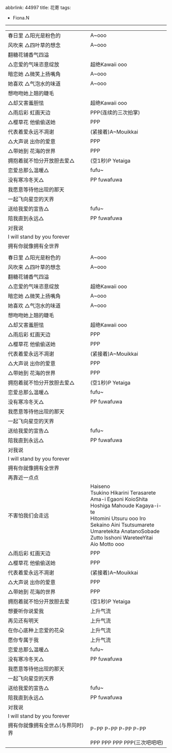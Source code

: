 abbrlink: 44997
title: 花寄
tags:
  - Fiona.N
---
|      |      |
|--|--|
|春日里 △阳光是粉色的|A~ooo|
|风吹来 △四叶草的想念|A~ooo|
|翻糖花铺香气四溢|      |
|△恋爱的气味恣意绽放|超绝Kawaii ooo|
|暗恋她 △微笑上扬嘴角|A~ooo|
|她喜欢 △气泡水的味道|A~ooo|
|想吻吻她上翘的睫毛|      |
|△却又害羞胆怯|超绝Kawaii ooo|
|△雨后彩 虹画天边|PPP(连续的三次拍掌)|
|△樱草花 他偷偷送她|PPP|
|代表着爱永远不凋谢|(紧接着)A~Mouikkai|
|△大声说 出你的爱意|PPP|
|△带她到 花海的世界|PPP|
|拥抱着就不怕分开放胆去爱△|(空1秒)P Yetaiga|
|恋爱总那么温暖△|fufu~|
|没有寒冷冬天△|PP fuwafuwa|
|我愿意等待他出现的那天|      |
|一起飞向星空的天界|      |
|送给我爱的宣告△|fufu~|
|陪我直到永远△|PP fuwafuwa|
|对我说|      |
|I will stand by you forever|      |
|拥有你就像拥有全世界|      |
|      |      |
|春日里 △阳光是粉色的|A~ooo|
|风吹来 △四叶草的想念|A~ooo|
|翻糖花铺香气四溢|      |
|△恋爱的气味恣意绽放|超绝Kawaii ooo|
|暗恋她 △微笑上扬嘴角|A~ooo|
|她喜欢 △气泡水的味道|A~ooo|
|想吻吻她上翘的睫毛|      |
|△却又害羞胆怯|超绝Kawaii ooo|
|△雨后彩 虹画天边|PPP|
|△樱草花 他偷偷送她|PPP|
|代表着爱永远不凋谢|(紧接着)A~Mouikkai|
|△大声说 出你的爱意|PPP|
|△带她到 花海的世界|PPP|
|拥抱着就不怕分开放胆去爱△|(空1秒)P Yetaiga|
|恋爱总那么温暖△|fufu~|
|没有寒冷冬天△|PP fuwafuwa|
|我愿意等待他出现的那天|      |
|一起飞向星空的天界|      |
|送给我爱的宣告△|fufu~|
|陪我直到永远△|PP fuwafuwa|
|对我说|      |
|I will stand by you forever|      |
|拥有你就像拥有全世界|      |
|再靠近一点点|      |
|不害怕我们会走远|Haiseno<br>Tsukino Hikarini Terasarete<br>Ama-i Egaoni KoioShita<br>Hoshiga Mahoude Kagaya-i-te<br>Hitomini Utsuru ooo Iro<br>Sekaino Aini Tsutsumarete<br>Umaretekita AnatanoSobade<br>Zutto Isshoni WareteeYitai<br>Aio Motto ooo|
|△雨后彩 虹画天边|PPP|
|△樱草花 他偷偷送她|PPP|
|代表着爱永远不凋谢|(紧接着)A~Mouikkai|
|△大声说 出你的爱意|PPP|
|△带她到 花海的世界|PPP|
|拥抱着就不怕分开放胆去爱|(空1秒)P Yetaiga|
|想要听你说爱我|上升气流|
|再见还有明天|上升气流|
|在你心底种上恋爱的花朵|上升气流|
|愿你专属于我|上升气流|
|恋爱总那么温暖△|fufu~|
|没有寒冷冬天△|PP fuwafuwa|
|我愿意等待他出现的那天|      |
|一起飞向星空的天界|      |
|送给我爱的宣告△|fufu~|
|陪我直到永远△|PP fuwafuwa|
|对我说|      |
|I will stand by you forever|      |
|拥有你就像拥有全世△(与界同时)界|P-PP P-PP P-PP P-PP |
|      |PPP PPP PPP PPP(三次吧吧吧)|